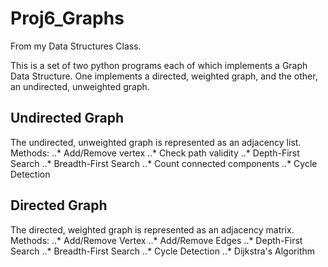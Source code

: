 # Proj6_Graphs

From my Data Structures Class.

This is a set of two python programs each of which implements a Graph Data Structure. One implements a directed, weighted graph, and the other, an undirected, unweighted graph. 

Undirected Graph
---
The undirected, unweighted graph is represented as an adjacency list.
Methods:
..* Add/Remove vertex
..* Check path validity
..* Depth-First Search
..* Breadth-First Search
..* Count connected components
..* Cycle Detection

Directed Graph
---
The directed, weighted graph is represented as an adjacency matrix.
Methods:
..* Add/Remove Vertex
..* Add/Remove Edges
..* Depth-First Search
..* Breadth-First Search
..* Cycle Detection
..* Dijkstra's Algorithm

